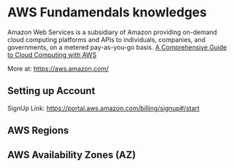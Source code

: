 # AWS Fundamendals knowledges
Amazon Web Services is a subsidiary of Amazon providing on-demand cloud computing platforms and APIs to individuals, companies, and governments, on a metered pay-as-you-go basis. 
[A Comprehensive Guide to Cloud Computing with AWS](https://medium.com/javascript-in-plain-english/a-comprehensive-guide-to-cloud-computing-with-aws-9904fd3d99fc?sk=6a386b2141885f834b8fd551cef86817)

More at: https://aws.amazon.com/

## Setting up Account
SignUp Link: https://portal.aws.amazon.com/billing/signup#/start

## AWS Regions


## AWS Availability Zones (AZ)


